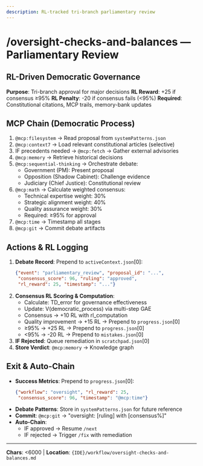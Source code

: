 ```yaml
---
description: RL-tracked tri-branch parliamentary review
---
```


# /oversight-checks-and-balances — Parliamentary Review

## RL-Driven Democratic Governance

**Purpose**: Tri-branch approval for major decisions
**RL Reward**: +25 if consensus ≥95%
**RL Penalty**: -20 if consensus fails (<95%)
**Required**: Constitutional citations, MCP trails, memory-bank updates

## MCP Chain (Democratic Process)

1. `@mcp:filesystem` → Read proposal from `systemPatterns.json`
2. `@mcp:context7` → Load relevant constitutional articles (selective)
3. IF precedents needed → `@mcp:fetch` → Gather external advisories
4. `@mcp:memory` → Retrieve historical decisions
5. `@mcp:sequential-thinking` → Orchestrate debate:
   - Government (PM): Present proposal
   - Opposition (Shadow Cabinet): Challenge evidence
   - Judiciary (Chief Justice): Constitutional review
6. `@mcp:math` → Calculate weighted consensus:
   - Technical expertise weight: 30%
   - Strategic alignment weight: 40%
   - Quality assurance weight: 30%
   - Required: ≥95% for approval
7. `@mcp:time` → Timestamp all stages
8. `@mcp:git` → Commit debate artifacts

## Actions & RL Logging

1. **Debate Record**: Prepend to `activeContext.json`[0]:
   ```json
   {"event": "parliamentary_review", "proposal_id": "...",
    "consensus_score": 96, "ruling": "approved",
    "rl_reward": 25, "timestamp": "..."}
   ```
2. **Consensus RL Scoring & Computation**:
   - Calculate: TD_error for governance effectiveness
   - Update: V(democratic_process) via multi-step GAE
   - Consensus → +10 RL with rl_computation
   - Quality improvement → +15 RL → Prepend to `progress.json`[0]
   - ≥95% → +25 RL → Prepend to `progress.json`[0]
   - <95% → -20 RL → Prepend to `mistakes.json`[0]
3. **IF Rejected**: Queue remediation in `scratchpad.json`[0]
4. **Store Verdict**: `@mcp:memory` → Knowledge graph

## Exit & Auto-Chain

- **Success Metrics**: Prepend to `progress.json`[0]:
  ```json
  {"workflow": "oversight", "rl_reward": 25,
   "consensus_score": 96, "timestamp": "@mcp:time"}
  ```
- **Debate Patterns**: Store in `systemPatterns.json` for future reference
- **Commit**: `@mcp:git` → "oversight: [ruling] with [consensus%]"
- **Auto-Chain**:
  - IF approved → Resume `/next`
  - IF rejected → Trigger `/fix` with remediation

---
**Chars**: <6000 | **Location**: `{IDE}/workflow/oversight-checks-and-balances.md`
